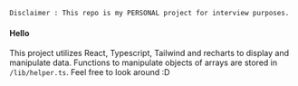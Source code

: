 ```
Disclaimer : This repo is my PERSONAL project for interview purposes.
```

#### Hello

This project utilizes React, Typescript, Tailwind and recharts to display and manipulate data. Functions to manipulate objects of arrays are stored in `/lib/helper.ts`. Feel free to look around :D
